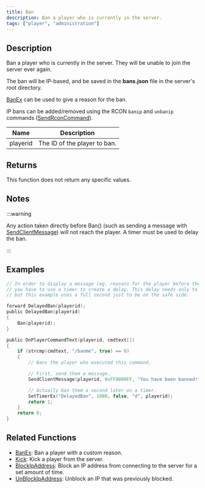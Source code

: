 ```yaml
---
title: Ban
description: Ban a player who is currently in the server.
tags: ["player", "administration"]
---
```


## Description

Ban a player who is currently in the server. They will be unable to join the server ever again.

The ban will be IP-based, and be saved in the **bans.json** file in the server's root directory.

[BanEx](BanEx) can be used to give a reason for the ban.

IP bans can be added/removed using the RCON `banip` and `unbanip` commands ([SendRconCommand](SendRconCommand)).

| Name     | Description                  |
| -------- | ---------------------------- |
| playerid | The ID of the player to ban. |

## Returns

This function does not return any specific values.

## Notes

:::warning

Any action taken directly before Ban() (such as sending a message with [SendClientMessage](SendClientMessage)) will not reach the player. A timer must be used to delay the ban.

:::

## Examples

```c
// In order to display a message (eg. reason) for the player before the connection is closed
// you have to use a timer to create a delay. This delay needs only to be a few milliseconds long,
// but this example uses a full second just to be on the safe side.

forward DelayedBan(playerid);
public DelayedBan(playerid)
{
    Ban(playerid);
}

public OnPlayerCommandText(playerid, cmdtext[])
{
    if (strcmp(cmdtext, "/banme", true) == 0)
    {
        // Bans the player who executed this command.

        // First, send them a message.
        SendClientMessage(playerid, 0xFF0000FF, "You have been banned!");

        // Actually ban them a second later on a timer.
        SetTimerEx("DelayedBan", 1000, false, "d", playerid);
        return 1;
    }
    return 0;
}
```

## Related Functions

- [BanEx](BanEx): Ban a player with a custom reason.
- [Kick](Kick): Kick a player from the server.
- [BlockIpAddress](BlockIpAddress): Block an IP address from connecting to the server for a set amount of time.
- [UnBlockIpAddress](UnBlockIpAddress): Unblock an IP that was previously blocked.
